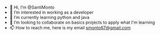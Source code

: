 - 👋 Hi, I’m @SantiMonto
- 👀 I’m interested in working as a developer
- 🌱 I’m currently learning python and java
- 💞️ I’m looking to collaborate on basics projects to apply what I'm learning
- 📫 How to reach me, here is my email smonto67@gmail.com

<!---
SantiMonto/SantiMonto is a ✨ special ✨ repository because its `README.md` (this file) appears on your GitHub profile.
You can click the Preview link to take a look at your changes.
--->
